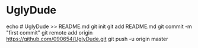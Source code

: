 # UglyDude
echo # UglyDude >> README.md
git init
git add README.md
git commit -m "first commit"
git remote add origin https://github.com/090654/UglyDude.git
git push -u origin master
